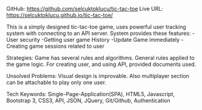 <!-- Pin your repository on GitHub as a Popular Repository
Complete the repository Description field and Website field with a meaningful sentence description of the application and link to the live URL github image
List technologies used
Document your planning and tell a story about your development process and problem-solving strategy.
List unsolved problems which would be fixed in future iterations.
Link to wireframes and user stories. -->

GitHub: https://github.com/selcuktoklucu/tic-tac-toe
Live URL: https://selcuktoklucu.github.io/tic-tac-toe/

This is a simply designed tic-tac-toe game, uses powerful user tracking system with connecting to an API server.
System provides these features:
-User security
-Getting user game History
-Update Game immediately
-Creating game sessions related to user

Strategies: Game has several rules and algorithms. General rules applied to the game logic. For creating user, and using API, provided documents used.

Unsolved Problems: Visual design is improvable. Also multiplayer section can be attachable to play only one user.

Tech Keywords: Single-Page-Application(SPA), HTML5, Javascript, Bootstrap 3, CSS3, API, JSON, JQuery, Git/Github, Authentication
